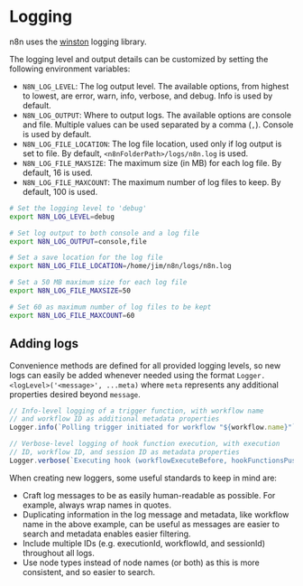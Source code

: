 # Logging

n8n uses the [winston](https://www.npmjs.com/package/winston) logging library.

The logging level and output details can be customized by setting the following environment variables:

- `N8N_LOG_LEVEL`: The log output level. The available options, from highest to lowest, are error, warn, info, verbose, and debug. Info is used by default.
- `N8N_LOG_OUTPUT`: Where to output logs. The available options are console and file. Multiple values can be used separated by a comma (`,`). Console is used by default.
- `N8N_LOG_FILE_LOCATION`: The log file location, used only if log output is set to file. By default, `<n8nFolderPath>/logs/n8n.log` is used.
- `N8N_LOG_FILE_MAXSIZE`: The maximum size (in MB) for each log file. By default, 16 is used.
- `N8N_LOG_FILE_MAXCOUNT`: The maximum number of log files to keep. By default, 100 is used.

```bash
# Set the logging level to 'debug'
export N8N_LOG_LEVEL=debug

# Set log output to both console and a log file
export N8N_LOG_OUTPUT=console,file

# Set a save location for the log file
export N8N_LOG_FILE_LOCATION=/home/jim/n8n/logs/n8n.log

# Set a 50 MB maximum size for each log file
export N8N_LOG_FILE_MAXSIZE=50

# Set 60 as maximum number of log files to be kept
export N8N_LOG_FILE_MAXCOUNT=60
```

## Adding logs

Convenience methods are defined for all provided logging levels, so new logs can easily be added whenever needed using the format `Logger.<logLevel>('<message>', ...meta)` where `meta` represents any additional properties desired beyond `message`.

```js
// Info-level logging of a trigger function, with workflow name
// and workflow ID as additional metadata properties
Logger.info(`Polling trigger initiated for workflow "${workflow.name}"`, {workflowName: workflow.name, workflowId: workflow.id});

// Verbose-level logging of hook function execution, with execution
// ID, workflow ID, and session ID as metadata properties
Logger.verbose(`Executing hook (workflowExecuteBefore, hookFunctionsPush)`, {executionId: this.executionId, workflowId: this.workflowData.id, sessionId: this.sessionId});
```

When creating new loggers, some useful standards to keep in mind are:

- Craft log messages to be as easily human-readable as possible. For example, always wrap names in quotes.
- Duplicating information in the log message and metadata, like workflow name in the above example, can be useful as messages are easier to search and metadata enables easier filtering.
- Include multiple IDs (e.g. executionId, workflowId, and sessionId) throughout all logs.
- Use node types instead of node names (or both) as this is more consistent, and so easier to search.

